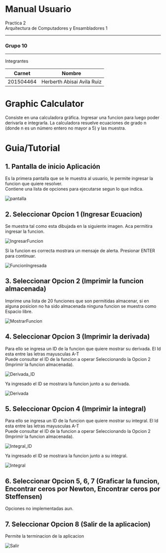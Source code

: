 # Manual Usuario
<p>Practica 2<br>
Arquitectura de Computadores y Ensambladores 1</p>

---

### Grupo 10

---

Integrantes

|   Carnet  |      Nombre   |
|-----------|---------------|
| 201504464 | Herberth Abisai Avila Ruiz |

# Graphic Calculator

<p>Consiste en una calculadora gráfica. Ingresar una funcion para luego poder derivarla e integrarla.
La calculadora resuelve ecuaciones de grado n (donde n es un número entero no mayor a 5) y las muestra.</p>

# Guia/Tutorial

## 1. Pantalla de inicio Aplicación

<p>Es la primera pantalla que se le muestra al usuario, le permite ingresar la funcion que quiere resolver.<br>
Contiene una lista de opciones para ejecutarse segun lo que indica.</p>

![pantalla](/Images/menu.png)

## 2. Seleccionar Opcion 1 (Ingresar Ecuacion)

<p>Se muestra tal como esta dibujada en la siguiente imagen. Aca permitira ingresar la funcion.</p>

![IngresarFuncion](/Images/Opcion1.png)

<p>Si la funcion es correcta mostrara un mensaje de alerta. Presionar ENTER para continuar.</p>

![FuncionIngresada](/Images/Opcion1(1).png)

## 3. Seleccionar Opcion 2 (Imprimir la funcion almacenada)

<p>Imprime una lista de 20 funciones que son permitidas almacenar, si en alguna posicion no ha sido almacenada ninguna funcion se muestra como Espacio libre.</p>

![MostrarFuncion](/Images/Opcion2.png)

## 4. Seleccionar Opcion 3 (Imprimir la derivada)

<p>Para ello se ingresa un ID de la funcion que quiere mostrar su derivada. El Id esta entre las letras mayusculas A-T<br>
Puede consultar el ID de la funcion a operar Seleccionando la Opcion 2 (Imprimir la funcion almacenada).</p>

![Derivada_ID](/Images/Opcion3.png)

<p>Ya ingresado el ID se mostrara la funcion junto a su derivada.</p>

![Derivada](/Images/Opcion3(1).png)

## 5. Seleccionar Opcion 4 (Imprimir la integral)

<p>Para ello se ingresa un ID de la funcion que quiere mostrar su integral. El Id esta entre las letras mayusculas A-T<br>
Puede consultar el ID de la funcion a operar Seleccionando la Opcion 2 (Imprimir la funcion almacenada).</p>

![Integral_ID](/Images/Opcion4.png)

<p>Ya ingresado el ID se mostrara la funcion junto a su integral.</p>

![Integral](/Images/Opcion4(1).png)

## 6. Seleccionar Opcion 5, 6, 7 (Graficar la funcion, Encontrar ceros por Newton, Encontrar ceros por Steffensen)
<p>Opciones no implementadas aun.</p>

## 7. Seleccionar Opcion 8 (Salir de la aplicacion)

<p>Permite la terminacion de la aplicacion</p>

![Salir](/Images/Opcion8.png)

